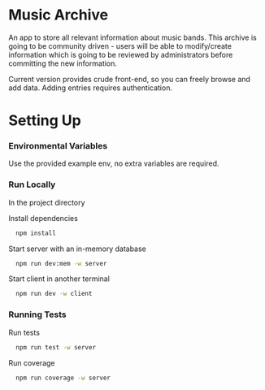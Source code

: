 
# Music Archive

An app to store all relevant information about music bands. This archive is going to be community driven - users will be able to modify/create information which is going to be reviewed by administrators before committing the new information.

Current version provides crude front-end, so you can freely browse and add data. Adding entries requires authentication.

# Setting Up

### Environmental Variables

Use the provided example env, no extra variables are required.

### Run Locally

In the project directory

Install dependencies

```bash
  npm install
```
Start server with an in-memory database

```bash
  npm run dev:mem -w server
```
Start client in another terminal

```bash
  npm run dev -w client
```

### Running Tests

Run tests

```bash
  npm run test -w server
```
Run coverage

```bash
  npm run coverage -w server
```
